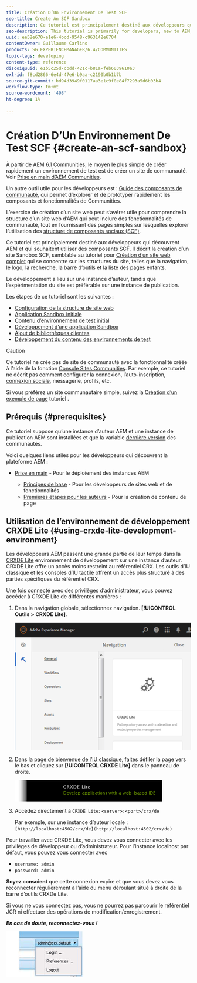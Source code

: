 ```yaml
---
title: Création D’Un Environnement De Test SCF
seo-title: Create An SCF Sandbox
description: Ce tutoriel est principalement destiné aux développeurs qui découvrent AEM et qui souhaitent utiliser des composants SCF.  Il passe en revue la création d’un site Sandbox SCF.
seo-description: This tutorial is primarily for developers, new to AEM, who are interested in using SCF components.  It walks through the creation of An SCF Sandbox site
uuid: ee52e670-e1e6-4bcd-9548-c963142e6704
contentOwner: Guillaume Carlino
products: SG_EXPERIENCEMANAGER/6.4/COMMUNITIES
topic-tags: developing
content-type: reference
discoiquuid: e1b5c25d-cbdd-421c-b81a-feb6039610a3
exl-id: f8cd2866-6e4d-47e6-b9aa-c2190b0b1b7b
source-git-commit: bd94d3949f0117aa3e1c9f0e84f7293a5d6b03b4
workflow-type: tm+mt
source-wordcount: '498'
ht-degree: 1%

---
```


# Création D’Un Environnement De Test SCF {#create-an-scf-sandbox}


À partir de AEM 6.1 Communities, le moyen le plus simple de créer rapidement un environnement de test est de créer un site de communauté. Voir [Prise en main d’AEM Communities](getting-started.md).

Un autre outil utile pour les développeurs est : [Guide des composants de communauté](components-guide.md), qui permet d’explorer et de prototyper rapidement les composants et fonctionnalités de Communities.

L’exercice de création d’un site web peut s’avérer utile pour comprendre la structure d’un site web d’AEM qui peut inclure des fonctionnalités de communauté, tout en fournissant des pages simples sur lesquelles explorer l’utilisation des [structure de composants sociaux (SCF)](scf.md).

Ce tutoriel est principalement destiné aux développeurs qui découvrent AEM et qui souhaitent utiliser des composants SCF. Il décrit la création d’un site Sandbox SCF, semblable au tutoriel pour [Création d’un site web complet](../../help/sites-developing/website.md) qui se concentre sur les structures du site, telles que la navigation, le logo, la recherche, la barre d’outils et la liste des pages enfants.

Le développement a lieu sur une instance d’auteur, tandis que l’expérimentation du site est préférable sur une instance de publication.

Les étapes de ce tutoriel sont les suivantes :

* [Configuration de la structure de site web](setup-website.md)
* [Application Sandbox initiale](initial-app.md)
* [Contenu d’environnement de test initial](initial-content.md)
* [Développement d’une application Sandbox](develop-app.md)
* [Ajout de bibliothèques clientes](add-clientlibs.md)
* [Développement du contenu des environnements de test](develop-content.md)

>[!CAUTION]
>
>Ce tutoriel ne crée pas de site de communauté avec la fonctionnalité créée à l’aide de la fonction [Console Sites Communities](sites-console.md). Par exemple, ce tutoriel ne décrit pas comment configurer la connexion, l’auto-inscription, [connexion sociale](social-login.md), messagerie, profils, etc.
>
>Si vous préférez un site communautaire simple, suivez la [Création d’un exemple de page](create-sample-page.md) tutoriel .

## Prérequis {#prerequisites}

Ce tutoriel suppose qu’une instance d’auteur AEM et une instance de publication AEM sont installées et que la variable [dernière version](deploy-communities.md#latest-releases) des communautés.

Voici quelques liens utiles pour les développeurs qui découvrent la plateforme AEM :

* [Prise en main](../../help/sites-deploying/deploy.md#getting-started) - Pour le déploiement des instances AEM

   * [Principes de base](../../help/sites-developing/the-basics.md) - Pour les développeurs de sites web et de fonctionnalités
   * [Premières étapes pour les auteurs](../../help/sites-authoring/first-steps.md) - Pour la création de contenu de page

## Utilisation de l’environnement de développement CRXDE Lite {#using-crxde-lite-development-environment}

Les développeurs AEM passent une grande partie de leur temps dans la [CRXDE Lite](../../help/sites-developing/developing-with-crxde-lite.md) environnement de développement sur une instance d’auteur. CRXDE Lite offre un accès moins restreint au référentiel CRX. Les outils d’IU classique et les consoles d’IU tactile offrent un accès plus structuré à des parties spécifiques du référentiel CRX.

Une fois connecté avec des privilèges d’administrateur, vous pouvez accéder à CRXDE Lite de différentes manières :

1. Dans la navigation globale, sélectionnez navigation. **[!UICONTROL Outils > CRXDE Lite]**.

   ![chlimage_1-350](assets/chlimage_1-350.png)

2. Dans la [page de bienvenue de l’IU classique](http://localhost:4502/welcome.html), faites défiler la page vers le bas et cliquez sur **[!UICONTROL CRXDE Lite]** dans le panneau de droite.

   ![chlimage_1-351](assets/chlimage_1-351.png)

3. Accédez directement à `CRXDE Lite`: `<server>:<port>/crx/de`

   Par exemple, sur une instance d’auteur locale : ` [http://localhost:4502/crx/de](http://localhost:4502/crx/de)`

Pour travailler avec CRXDE Lite, vous devez vous connecter avec les privilèges de développeur ou d’administrateur. Pour l’instance localhost par défaut, vous pouvez vous connecter avec

* `username: admin`
* `password: admin`


**Soyez conscient** que cette connexion expire et que vous devez vous reconnecter régulièrement à l’aide du menu déroulant situé à droite de la barre d’outils CRXDe Lite.

Si vous ne vous connectez pas, vous ne pourrez pas parcourir le référentiel JCR ni effectuer des opérations de modification/enregistrement.

***En cas de doute, reconnectez-vous !***

![chlimage_1-352](assets/chlimage_1-352.png)
